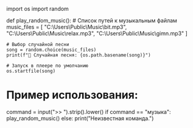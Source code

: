 import os
import random

def play_random_music():
    # Список путей к музыкальным файлам
    music_files = [
        "C:\\Users\\Public\\Music\\bit.mp3",
        "C:\\Users\\Public\\Music\\relax.mp3",
        "C:\\Users\\Public\\Music\\gimn.mp3"
    ]

    # Выбор случайной песни
    song = random.choice(music_files)
    print(f"🎵 Случайная песня: {os.path.basename(song)}")
    
    # Запуск в плеере по умолчанию
    os.startfile(song)

# Пример использования:
command = input(">> ").strip().lower()
if command == "музыка":
    play_random_music()
else:
    print("Неизвестная команда.")
